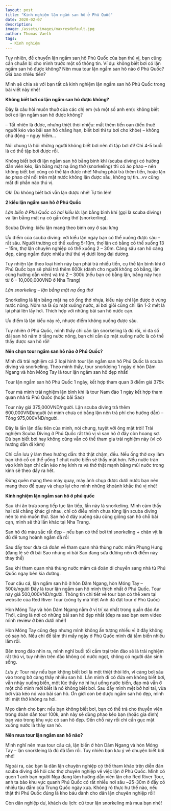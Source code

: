 ```yaml
---
layout: post
title: "Kinh nghiệm lặn ngắm san hô ở Phú Quốc"
date: 2020-02-07
description: 
image: /assets/images/maxresdefault.jpg
author: Thomas Vaeth
tags:
  - Kinh nghiệm
---
```

Tuy nhiên, để chuyến lặn ngắm san hô Phú Quốc của bạn thú vị, bạn cũng cần chuẩn bị cho mình trước một số thông tin. Ví dụ: không biết bơi có lặn ngắm san hô được không? Nên mua tour lặn ngắm san hô nào ở Phú Quốc? Giá bao nhiêu tiền?

Mình sẽ chia sẻ với bạn tất cả kinh nghiệm lặn ngắm san hô Phú Quốc trong bài viết này nhé!

**Không biết bơi có lặn ngắm san hô được không?**

Đây là câu hỏi muôn thuở của các chị em (và một số anh em): không biết bơi có lặn ngắm san hô được không?

– Tất nhiên là được, nhưng thiệt thòi nhiều: mất thêm tiền oan (tiền thuê người kéo vào bãi san hô chẳng hạn, biết bơi thì tự bơi cho khỏe) – không chủ động – nguy hiểm…

Nói chung là hội những người không biết bơi nên đi tập bơi đi! Chỉ 4-5 buổi là có thể tập bơi được rồi.

Không biết bơi đi lặn ngắm san hô bằng bình khí (scuba diving) có hướng dẫn viên kéo, lặn bằng mặt nạ ống thở (snorkeling) thì có áo phao – nên không biết bơi cũng có thể lặn được nhé! Nhưng phải trả thêm tiền, hoặc lặn áo phao chỉ nổi trên mặt nước không lặn được sâu, không tự tin…vv cũng mất đi phần nào thú vị.

Ok! Dù không biết bơi vẫn lặn được nhé! Tự tin lên!

**2 kiểu lặn ngắm san hô ở Phú Quốc**

*Lặn biển ở Phú Quốc có hai kiểu là:* lặn bằng bình khí (gọi là scuba diving) và lặn bằng mặt nạ có gắn ông thở (snorkerling).

Scuba Diving: kiểu lặn mang theo bình oxy ở sau lưng

Ưu điểm của scuba diving: với kiểu lặn ngày bạn có thể xuống được sâu – rất sâu. Người thường có thể xuống 5-10m, thợ lặn có bằng có thể xuống 13 – 15m, thợ lặn chuyên nghiệp có thể xuống 2 – 30m. Càng sâu san hô càng đẹp, càng ngắm được nhiều thứ thú vị dưới lòng đại dương.

Tuy nhiên lặn theo loại hình này bạn phải trả nhiều tiền, cụ thể lặn bình khí ở Phú Quốc bạn sẽ phải trả thêm 600k (dành cho người không có bằng, lặn cùng hướng dẫn viên) và trả 2 – 300k (nếu bạn có bằng lặn, bằng này học từ 6 – 10,000,000VND ở Nha Trang)

*Lặn snorkeling – lặn bằng mặt nạ ống thở*

Snorkeling là lặn bằng mặt nạ có ống thở nhựa, kiểu này chỉ lặn được ở vùng nước nông. Nôm na là úp mặt xuống nước, ai bơi giỏi cũng chỉ lặn 1-2 mét là lại phải lên lấy hơi. Thích hợp với những bãi san hô nước cạn.

Ưu điểm là lặn kiểu này rẻ, nhược điểm không xuống được sâu.

Tuy nhiên ở Phú Quốc, mình thấy chỉ cần lặn snorkeling là đủ rồi, vì đa số dải san hô nằm ở tầng nước nông, bạn chỉ cần úp mặt xuống nước là có thể thấy được san hô rồi!

**Nên chọn tour ngắm san hô nào ở Phú Quốc?**

Mình đã trải nghiệm cả 2 loại hình tour lặn ngắm san hô Phú Quốc là scuba diving và snorkeling. Theo mình thấy, tour snorkleing 1 ngày ở hòn Dăm Ngang và hòn Móng Tay là tour lặn ngắm san hô đẹp nhất!

Tour lặn ngắm san hô Phú Quốc 1 ngày, kết hợp tham quan 3 điểm giá 375k

Tour mà mình trải nghiệm lặn bình khí là tour Nam đảo 1 ngày kết hợp tham quan nhà tù Phú Quốc (hoặc bãi Sao)

Tour này giá 375,000VND/người. Lặn scuba diving trả thêm 600,000VND/người (vì mình chưa có bằng lặn nên trả phí cho hướng dẫn) – Tổng 975,000VND/người.

Đây là lần lặn đầu tiên của mình, nói chung, tuyệt vời ông mặt trời! Trải nghiệm Scuba Diving ở Phú Quốc rất thú vị vì san hô ở đây còn hoang sơ. Dù bạn biết bơi hay không cũng vẫn có thể tham gia trải nghiệm này (vì có hướng dẫn đi kèm)

Chỉ cần lưu ý làm theo hướng dẫn: thở thật chậm, đều. Nếu ống thở oxy làm bạn khô cổ có thể uống 1 chút nước biển sẽ thấy mát hơn. Nếu nước tràn vào kính bạn chỉ cần kéo nhẹ kính ra và thở thật mạnh bằng mũi nước trong kính sẽ theo đấy ra hết.

Đừng quên mang theo máy quay, máy ảnh chụp được dưới nước bạn nên mang theo để quay và chụp lại cho mình những khoảnh khắc thú vị nhé!

**Kinh nghiệm lặn ngắm san hô ở phú quốc**

Sau khi ăn trưa xong tiếp tục lặn tiếp, lần này là snorkeling. Mình cảm thấy hai cái chẳng khác gì nhau, chỉ có điều mình chưa từng lặn scuba diving nên tò mò muốn thử. San hô ở đây xuống sâu cũng giống san hô chỗ bãi cạn, mình sẽ thử lần khác tại Nha Trang.
 
San hô đủ màu sắc rất đẹp – nếu bạn có thể bơi thì snorkeling + chân vịt là đủ để tung hoành ngắm đã rồi
 
Sau đấy tour đưa cả đoàn về tham quan nhà thùng nước mắm Phụng Hưng (đáng lẽ sẽ đi bãi Sao nhưng vì bãi Sao đang sửa đường nên đi điểm này thay thế)
 
Sau khi tham quan nhà thùng nước mắm cả đoàn di chuyển sang nhà tù Phú Quốc ngay bên kia đường.
 
Tour câu cá, lặn ngắm san hô ở hòn Dăm Ngang, hòn Móng Tay – 500k/người
Đây là tour lặn ngắm san hô mình thích nhất ở Phú Quốc. Tour này giá 500,000VND/người. Thông tin chi tiết về tour bạn có thể xem tại website của Red River Tour (công ty mà Việt Anh đã đặt tour ở Phú Quốc)

Hòn Móng Tay và hòn Dăm Ngang nằm ở vị trí xa nhất trong quần đảo An Thới, cũng là nơi có những bãi san hô đẹp nhất (đẹp ra sao bạn xem video mình review ở bên dưới nhé!)

Hòn Móng Tay cũng đẹp nhưng mình không ấn tượng nhiều vì ở đây không có san hô. Nếu chỉ để tắm thì mấy ngày ở Phú Quốc mình đã tắm biển nhiều lắm rồi.
 
Bên trong đảo nhìn ra, mình nghĩ buổi tối cắm trại trên đảo sẽ là trải nghiệm rất thú vị, tuy nhiên trên đảo không có nước ngọt, không có người dân sinh sống.

*Lưu ý:* Tour này nếu bạn không biết bơi là một thiệt thòi lớn, vì càng bơi sâu vào trong bờ càng thấy nhiều san hô. Lần mình đi có đứa em không biết bơi, vẫn nhảy xuống biển, một lúc thấy nó hì hụi uống nước biển, đạp mã vẫn ở một chỗ mình mới biết là nó không biết bơi. Sau đấy mình mệt bở hơi tai, vừa bơi vừa kéo nó vào bãi san hô. Ơn giời con bé được ngắm san hô đẹp, mình thì mệt thở không ra hơi.

Mẹo dành cho bạn: nếu bạn không biết bơi, bạn có thể trả cho thuyền viên trong đoàn dẫn tour 100k, anh này sẽ dùng phao kéo bạn (hoặc gia đình) bạn vào trong khu vực có san hô đẹp. Đến chỗ này rồi chỉ cần gục mặt xuống nước là thấy san hô.

**Nên mua tour lặn ngắm san hô nào?**

Mình nghĩ nên mua tour câu cá, lặn biển ở hòn Dăm Ngang và hòn Móng Tay – lặn snorkleing là đủ đã lắm rồi. Tuy nhiên bạn lưu ý về chuyện biết bơi nhé!

Ngoài ra, các bạn là dân lặn chuyên nghiệp có thể tham khảo trên diễn đàn scuba diving để hỏi các thợ chuyên nghiệp về việc lặn ở Phú Quốc. Mình có quen 1 anh bạn người Nga đang làm hướng dẫn viên lặn cho Red River Tour, anh ta bảo khu vực quanh Phú Quốc có rất nhiều nơi sâu ~25-30m ở đấy có nhiều tàu đắm của Trung Quốc ngày xưa. Không rõ thực hư thế nào, nếu thật thì Phú Quốc đúng là kho báu dành cho dân lặn chuyên nghiệp rồi!

Còn dân nghiệp dư, khách du lịch: cứ tour lặn snorkeling mà mua bạn nhé!